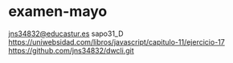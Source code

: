 # examen-mayo
jns34832@educastur.es
sapo31_D
https://uniwebsidad.com/libros/javascript/capitulo-11/ejercicio-17
https://github.com/jns34832/dwcli.git
